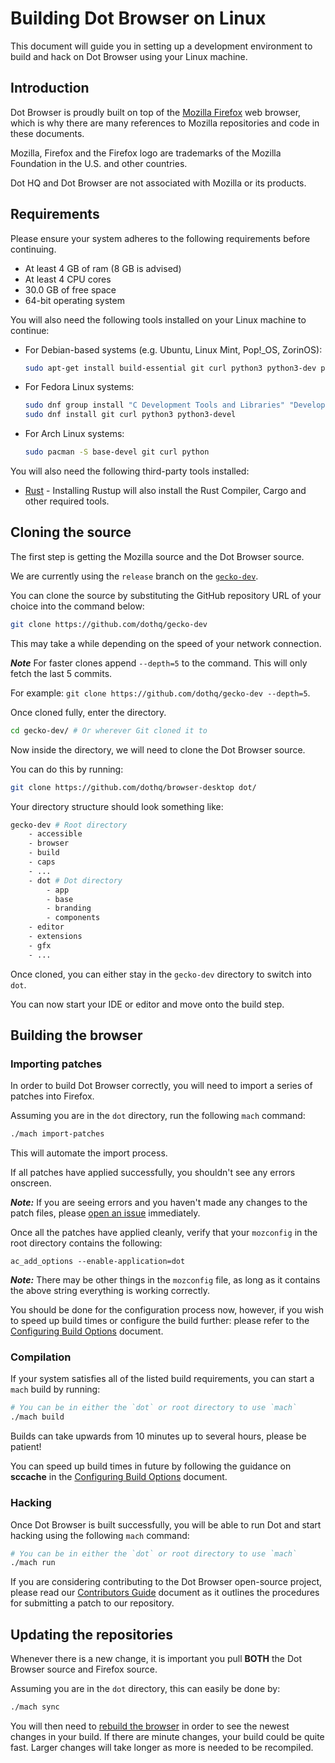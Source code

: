 # Building Dot Browser on Linux

This document will guide you in setting up a development environment to build and hack on Dot Browser using your Linux machine.

## Introduction

Dot Browser is proudly built on top of the [Mozilla Firefox](https://www.mozilla.org/firefox) web browser, which is why there are many references to Mozilla repositories and code in these documents.

Mozilla, Firefox and the Firefox logo are trademarks of the Mozilla Foundation in the U.S. and other countries.

Dot HQ and Dot Browser are not associated with Mozilla or its products.

## Requirements

Please ensure your system adheres to the following requirements before continuing.

-   At least 4 GB of ram (8 GB is advised)
-   At least 4 CPU cores
-   30.0 GB of free space
-   64-bit operating system

You will also need the following tools installed on your Linux machine to continue:

-   For Debian-based systems (e.g. Ubuntu, Linux Mint, Pop!\_OS, ZorinOS):

    ```sh
    sudo apt-get install build-essential git curl python3 python3-dev python3-pip
    ```

-   For Fedora Linux systems:
    ```sh
    sudo dnf group install "C Development Tools and Libraries" "Development Tools"
    sudo dnf install git curl python3 python3-devel
    ```
-   For Arch Linux systems:
    ```sh
    sudo pacman -S base-devel git curl python
    ```

You will also need the following third-party tools installed:

-   [Rust](https://rustup.rs) - Installing Rustup will also install the Rust Compiler, Cargo and other required tools.

## Cloning the source

The first step is getting the Mozilla source and the Dot Browser source.

We are currently using the `release` branch on the [`gecko-dev`](https://github.com/dothq/gecko-dev).

You can clone the source by substituting the GitHub repository URL of your choice into the command below:

```sh
git clone https://github.com/dothq/gecko-dev
```

This may take a while depending on the speed of your network connection.

**_Note_** For faster clones append `--depth=5` to the command. This will only fetch the last 5 commits.

For example: `git clone https://github.com/dothq/gecko-dev --depth=5`.

Once cloned fully, enter the directory.

```sh
cd gecko-dev/ # Or wherever Git cloned it to
```

Now inside the directory, we will need to clone the Dot Browser source.

You can do this by running:

```sh
git clone https://github.com/dothq/browser-desktop dot/
```

Your directory structure should look something like:

```sh
gecko-dev # Root directory
    - accessible
    - browser
    - build
    - caps
    - ...
    - dot # Dot directory
        - app
        - base
        - branding
        - components
    - editor
    - extensions
    - gfx
    - ...
```

Once cloned, you can either stay in the `gecko-dev` directory to switch into `dot`.

You can now start your IDE or editor and move onto the build step.

## Building the browser

### Importing patches

In order to build Dot Browser correctly, you will need to import a series of patches into Firefox.

Assuming you are in the `dot` directory, run the following `mach` command:

```sh
./mach import-patches
```

This will automate the import process.

If all patches have applied successfully, you shouldn't see any errors onscreen.

**_Note:_** If you are seeing errors and you haven't made any changes to the patch files, please [open an issue](https://github.com/dothq/browser-desktop/issues/news) immediately.

Once all the patches have applied cleanly, verify that your `mozconfig` in the root directory contains the following:

```
ac_add_options --enable-application=dot
```

**_Note:_** There may be other things in the `mozconfig` file, as long as it contains the above string everything is working correctly.

You should be done for the configuration process now, however, if you wish to speed up build times or configure the build further: please refer to the [Configuring Build Options](../configuring_build_options.md) document.

### Compilation

If your system satisfies all of the listed build requirements, you can start a `mach` build by running:

```sh
# You can be in either the `dot` or root directory to use `mach`
./mach build
```

Builds can take upwards from 10 minutes up to several hours, please be patient!

You can speed up build times in future by following the guidance on **sccache** in the [Configuring Build Options](../configuring_build_options.md) document.

### Hacking

Once Dot Browser is built successfully, you will be able to run Dot and start hacking using the following `mach` command:

```sh
# You can be in either the `dot` or root directory to use `mach`
./mach run
```

If you are considering contributing to the Dot Browser open-source project, please read our [Contributors Guide](contributors_guide.md) document as it outlines the procedures for submitting a patch to our repository.

## Updating the repositories

Whenever there is a new change, it is important you pull **BOTH** the Dot Browser source and Firefox source.

Assuming you are in the `dot` directory, this can easily be done by:

```sh
./mach sync
```

You will then need to [rebuild the browser](#compilation) in order to see the newest changes in your build. If there are minute changes, your build could be quite fast. Larger changes will take longer as more is needed to be recompiled.
